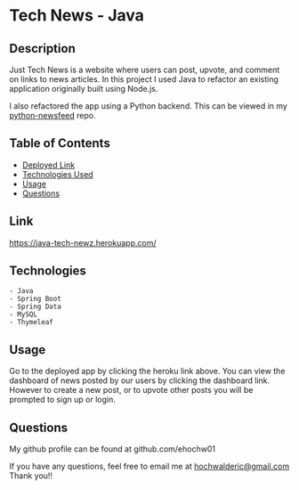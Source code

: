 # Tech News - Java
    
## Description

Just Tech News is a website where users can post, upvote, and comment on links to news articles. In this project I used Java to refactor an existing application originally built using Node.js.

I also refactored the app using a Python backend. This can be viewed in my [python-newsfeed](https://github.com/ehochw01/python-newsfeed) repo.

## Table of Contents

- [Deployed Link](#link)
- [Technologies Used](#technologies)
- [Usage](#usage)
- [Questions](#questions)

## Link
https://java-tech-newz.herokuapp.com/

## Technologies
    - Java
    - Spring Boot
    - Spring Data
    - MySQL
    - Thymeleaf

## Usage

Go to the deployed app by clicking the heroku link above. You can view the dashboard of news posted by our users by clicking the dashboard link. However to create a new post, or to upvote other posts you will be prompted to sign up or login. 


## Questions

My github profile can be found at github.com/ehochw01

If you have any questions, feel free to email me at hochwalderic@gmail.com
Thank you!!
